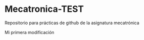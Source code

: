 # Mecatronica-TEST
Repositorio para prácticas de github de la asignatura mecatrónica

Mi primera modificación
